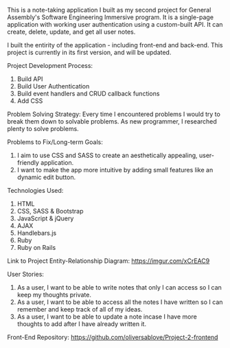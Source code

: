 
This is a note-taking application I built as my second project for General Assembly's Software Engineering Immersive program. It is a single-page application with working user authentication using a custom-built API. It can create, delete, update, and get all user notes.

I built the entirity of the application - including front-end and back-end.
This project is currently in its first version, and will be updated.

Project Development Process:
1. Build API
2. Build User Authentication
3. Build event handlers and CRUD callback functions
4. Add CSS

Problem Solving Strategy:
Every time I encountered problems I would try to break them down to solvable problems. As new programmer, I researched plenty to solve problems.

Problems to Fix/Long-term Goals:
1. I aim to use CSS and SASS to create an aesthetically appealing, user-friendly application.
2. I want to make the app more intuitive by adding small features like an dynamic edit button.

Technologies Used:
1. HTML
2. CSS, SASS & Bootstrap
3. JavaScript & jQuery
4. AJAX
5. Handlebars.js
6. Ruby
7. Ruby on Rails

Link to Project Entity-Relationship Diagram:
https://imgur.com/xCrEAC9

User Stories:
1. As a user, I want to be able to write notes that only I can access so I can keep my thoughts private.
2. As a user, I want to be able to access all the notes I have written so I can remember and keep track of all of my ideas.
3. As a user, I want to be able to update a note incase I have more thoughts to add after I have already written it.

Front-End Repository:
https://github.com/oliversablove/Project-2-frontend
